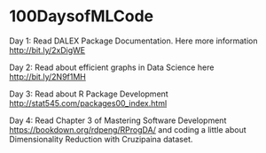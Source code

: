 # 100DaysofMLCode

Day 1: Read DALEX Package Documentation. Here more information http://bit.ly/2xDigWE

Day 2: Read about efficient graphs in Data Science here http://bit.ly/2N9f1MH

Day 3: Read about R Package Development http://stat545.com/packages00_index.html

Day 4: Read Chapter 3 of Mastering Software Development https://bookdown.org/rdpeng/RProgDA/ and coding a little about Dimensionality Reduction with Cruzipaina dataset. 

